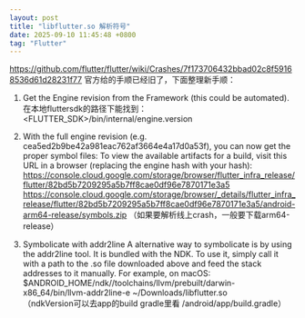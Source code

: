 ```yaml
---
layout: post
title: "libflutter.so 解析符号"
date: 2025-09-10 11:45:48 +0800
tag: "Flutter"
---
```


https://github.com/flutter/flutter/wiki/Crashes/7f173706432bbad02c8f59168536d61d28231f77
官方给的手顺已经旧了，下面整理新手顺：

1. Get the Engine revision from the Framework (this could be automated).  在本地fluttersdk的路径下能找到： <FLUTTER_SDK>/bin/internal/engine.version
2. With the full engine revision (e.g. cea5ed2b9be42a981eac762af3664e4a17d0a53f), you can now get the proper symbol files: To view the available artifacts for a build, visit this URL in a browser (replacing the engine hash with your hash): 
https://console.cloud.google.com/storage/browser/flutter_infra_release/flutter/82bd5b7209295a5b7ff8cae0df96e7870171e3a5
https://console.cloud.google.com/storage/browser/_details/flutter_infra_release/flutter/82bd5b7209295a5b7ff8cae0df96e7870171e3a5/android-arm64-release/symbols.zip
（如果要解析线上crash，一般要下载arm64-release）

3. Symbolicate with addr2line
A alternative way to symbolicate is by using the addr2line tool. It is bundled with the NDK. To use it, simply call it with a path to the .so file downloaded above and feed the stack addresses to it manually. For example, on macOS:
$ANDROID_HOME/ndk/<nkd-version>/toolchains/llvm/prebuilt/darwin-x86_64/bin/llvm-addr2line-e ~/Downloads/libflutter.so	
（ndkVersion可以去app的build gradle里看 <Project Root>/android/app/build.gradle）

